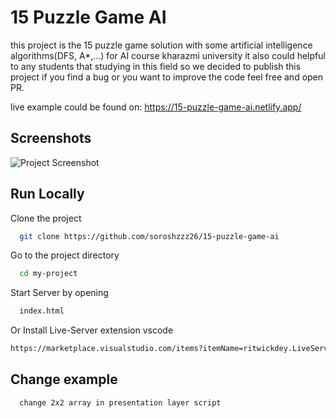 
# 15 Puzzle Game AI

this project is the 15 puzzle game solution with some artificial intelligence algorithms(DFS, A*,...) for AI course kharazmi university
it also could helpful to any students that studying in this field so we decided to publish this project
if you find a bug or you want to improve the code feel free and open PR.

live example could be found on:
https://15-puzzle-game-ai.netlify.app/


## Screenshots

![Project Screenshot](https://i.ibb.co/xGnsbWn/Screen-Shot-2023-01-22-at-18-26-25.png)


## Run Locally

Clone the project

```bash
  git clone https://github.com/soroshzzz26/15-puzzle-game-ai
```

Go to the project directory

```bash
  cd my-project
```

Start Server by opening 

```bash
  index.html
```

Or Install Live-Server extension vscode

```bash
https://marketplace.visualstudio.com/items?itemName=ritwickdey.LiveServer
```

## Change example
```bash
  change 2x2 array in presentation layer script
```
